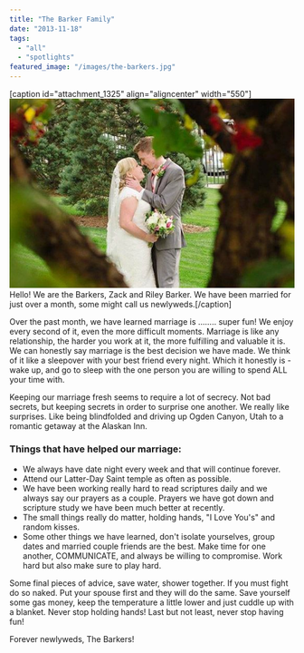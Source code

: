```yaml
---
title: "The Barker Family"
date: "2013-11-18"
tags:
  - "all"
  - "spotlights"
featured_image: "/images/the-barkers.jpg"
---
```


\[caption id="attachment\_1325" align="aligncenter" width="550"\]![married couples, newlywed couples, cute temple marriages, cute married couples, newlywed advice, relationship advice, marriage experiences](/images/the-barkers.jpg) Hello! We are the Barkers, Zack and Riley Barker. We have been married for just over a month, some might call us newlyweds.\[/caption\]

Over the past month, we have learned marriage is ........ super fun! We enjoy every second of it, even the more difficult moments. Marriage is like any relationship, the harder you work at it, the more fulfilling and valuable it is. We can honestly say marriage is the best decision we have made. We think of it like a sleepover with your best friend every night. Which it honestly is - wake up, and go to sleep with the one person you are willing to spend ALL your time with.

Keeping our marriage fresh seems to require a lot of secrecy. Not bad secrets, but keeping secrets in order to surprise one another. We really like surprises. Like being blindfolded and driving up Ogden Canyon, Utah to a romantic getaway at the Alaskan Inn.

### Things that have helped our marriage:

- We always have date night every week and that will continue forever.
- Attend our Latter-Day Saint temple as often as possible.
- We have been working really hard to read scriptures daily and we always say our prayers as a couple. Prayers we have got down and scripture study we have been much better at recently.
- The small things really do matter, holding hands, "I Love You's" and random kisses.
- Some other things we have learned, don't isolate yourselves, group dates and married couple friends are the best. Make time for one another, COMMUNICATE, and always be willing to compromise. Work hard but also make sure to play hard.

Some final pieces of advice, save water, shower together. If you must fight do so naked. Put your spouse first and they will do the same. Save yourself some gas money, keep the temperature a little lower and just cuddle up with a blanket. Never stop holding hands! Last but not least, never stop having fun!

Forever newlyweds, The Barkers!
